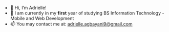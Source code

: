 - 👋 Hi, I’m Adrielle!
- 🧪 I am currently in my **first** year of studying BS Information Technology - Mobile and Web Development
- 📫 You may contact me at: adrielle.agbayani9@gmail.com

<!---
adrieyell/adrieyell is a ✨ special ✨ repository because its `README.md` (this file) appears on your GitHub profile.
You can click the Preview link to take a look at your changes.
--->

